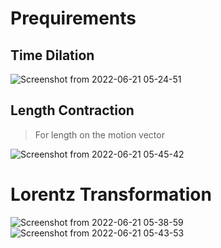 # Prequirements
## Time Dilation
![Screenshot from 2022-06-21 05-24-51](https://user-images.githubusercontent.com/45451908/174679576-53167eda-dd44-493b-b574-0e70c0900ae7.png)

## Length Contraction
> For length on the motion vector

![Screenshot from 2022-06-21 05-45-42](https://user-images.githubusercontent.com/45451908/174681468-ccab8c12-d833-469b-86f2-2051d459dcab.png)

# Lorentz Transformation
![Screenshot from 2022-06-21 05-38-59](https://user-images.githubusercontent.com/45451908/174680888-c9cbf7a7-4315-4a0b-a0a2-9a8f25679c60.png)
![Screenshot from 2022-06-21 05-43-53](https://user-images.githubusercontent.com/45451908/174681299-2715fda1-cf24-4595-95b0-007bdfc058eb.png)

